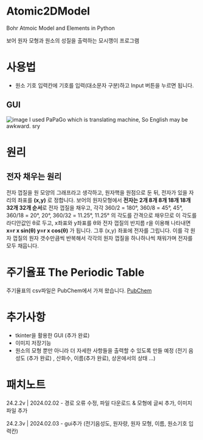 # Atomic2DModel
Bohr Atmoic Model and Elements in Python

보어 원자 모형과 원소의 성질을 출력하는 모시깽이 프로그램

# 사용법
- 원소 기호 입력칸에 기호를 입력(대소문자 구분)하고 Input 버튼을 누르면 됩니다.
## GUI
![image](https://github.com/mogmoo123/Atomic2DModel/assets/73155376/f266ee4e-f5f1-46b7-b73a-2725c0179067)
I used PaPaGo which is translating machine, So English may be awkward. sry

# 원리
## 전자 채우는 원리
전자 껍질을 원 모양의 그래프라고 생각하고, 원자핵을 원점으로 둔 뒤, 전자가 있을 자리의 좌표를 **(x,y)** 로 정합니다.
보어의 원자모형에서 **전자는 2개 8개 8개 18개 18개 32개 32개 순서**로 전자 껍질을 채우고, 각각 360/2 = 180°, 360/8 = 45°, 45°, 360/18 = 20°, 20°, 360/32 = 11.25°, 11.25° 의 각도를 간격으로 채우므로
이 각도를 라디안값인 θ로 두고, x좌표와 y좌표를 θ와 전자 껍질의 반지름 r을 이용해 나타내면 **x=r x sin(θ) y=r x cos(θ)** 가 됩니다. 그후 (x,y) 좌표에 전자를 그립니다.
이를 각 원자 껍질의 원자 갯수만큼씩 반복해서 각각의 원자 껍질을 하나하나씩 채워가며 전자를 모두 채웁니다.

# 주기율표 The Periodic Table
주기율표의 csv파일은 PubChem에서 가져 왔습니다.
[PubChem](https://pubchem.ncbi.nlm.nih.gov/periodic-table/)

# 추가사항
- tkinter을 활용한 GUI (추가 완료)
- 이미지 저장기능
- 원소의 모형 뿐만 아니라 더 자세한 사항들을 출력할 수 있도록 만들 예정 (전기 음성도 (추가 완료) , 산화수, 이름(추가 완료), 상온에서의 상태 ...)

# 패치노트
24.2.2v | 2024.02.02 - 경로 오류 수정, 파일 다운로드 & 모형에 글씨 추가, 이미지 파일 추가

24.2.3v | 2024.02.03 - gui추가 (전기음성도, 원자량, 원자 모형, 이름, 원소기호 입력칸)
